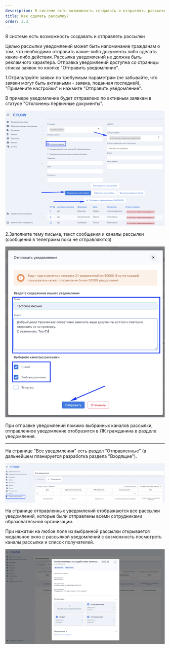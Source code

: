 ```yaml
---
description: В системе есть возможность создавать и отправлять рассылки
title: Как сделать рассылку?
order: 3.3
---
```


В системе есть возможность создавать и отправлять рассылки

Целью рассылки уведомлений может быть напоминание гражданам о том, что необходимо отправить какие-либо документы либо сделать какие-либо действия. Рассылка уведомлений не должна быть рекламного характера. Отправка уведомлений доступна со страницы списка заявок по кнопке "Отправить уведомление".

1\.Отфильтруйте заявки по требуемым параметрам (не забывайте, что заявки могут быть активными -  заявка, поданная последней), "Примените настройки" и нажмите "Отправить уведомление".

В примере уведомление будет отправлено по активным заявкам в статусе "Отклонены первичные документы".

![](../.gitbook/assets/image.png)

2\.Заполните тему письма, текст сообщения и каналы рассылки (сообщения в телеграмм пока не отправляются) 

![](<../.gitbook/assets/image (1).png>)

При отправке уведомлений помимо выбранных каналов рассылки, отправленное уведомление отобразится в ЛК гражданина в разделе уведомления.

---

На странице "Все уведомления" есть раздел “Отправленные” (в дальнейшем  планируется разработка раздела "Входящие").

![](<../.gitbook/assets/image (2).png>)

На странице отправленных уведомлений отображаются все рассылки уведомлений, которые были отправлены всеми сотрудниками образовательной организации.

При нажатии на любое поле из выбранной рассылки открывается модальное окно с рассылкой уведомлений с возможность посмотреть каналы рассылки и список получателей.

![](<../.gitbook/assets/image (4).png>)